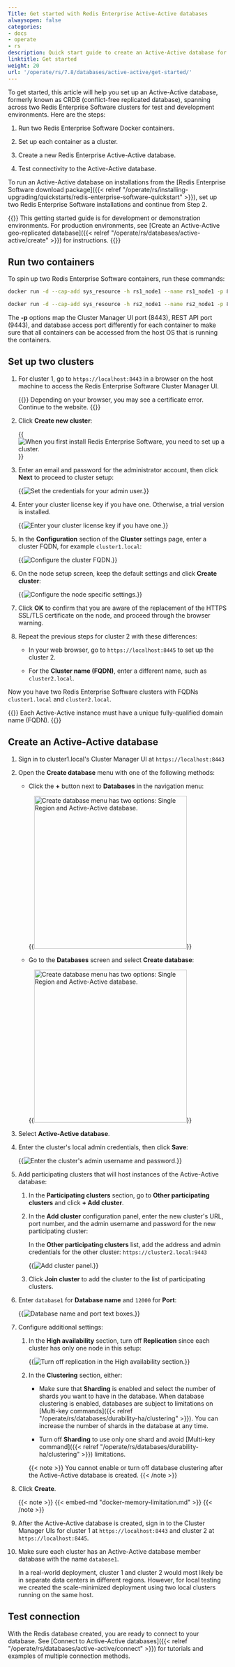 ```yaml
---
Title: Get started with Redis Enterprise Active-Active databases
alwaysopen: false
categories:
- docs
- operate
- rs
description: Quick start guide to create an Active-Active database for test and development.
linktitle: Get started
weight: 20
url: '/operate/rs/7.8/databases/active-active/get-started/'
---
```


To get started, this article will help you set up an Active-Active database, formerly known as CRDB (conflict-free replicated database), spanning across two Redis Enterprise Software
clusters for test and development environments. Here are the steps:

1. Run two Redis Enterprise Software Docker containers.

1. Set up each container as a cluster.

1. Create a new Redis Enterprise Active-Active database.

1. Test connectivity to the Active-Active database.

To run an Active-Active database on installations from the [Redis Enterprise Software download package]({{< relref "/operate/rs/installing-upgrading/quickstarts/redis-enterprise-software-quickstart" >}}),
set up two Redis Enterprise Software installations and continue from Step 2.

{{<note>}}
This getting started guide is for development or demonstration environments.
For production environments, see [Create an Active-Active geo-replicated database]({{< relref "/operate/rs/databases/active-active/create" >}}) for instructions.
{{</note>}}

## Run two containers

To spin up two Redis Enterprise Software containers, run these commands:

```sh
docker run -d --cap-add sys_resource -h rs1_node1 --name rs1_node1 -p 8443:8443 -p 9443:9443 -p 12000:12000 redislabs/redis
```

```sh
docker run -d --cap-add sys_resource -h rs2_node1 --name rs2_node1 -p 8445:8443 -p 9445:9443 -p 12002:12000 redislabs/redis
```

The **-p** options map the Cluster Manager UI port (8443), REST API port (9443), and
database access port differently for each container to make sure that all
containers can be accessed from the host OS that is running the containers.

## Set up two clusters

1. For cluster 1, go to `https://localhost:8443` in a browser on the
host machine to access the Redis Enterprise Software Cluster Manager UI.

    {{<note>}}
Depending on your browser, you may see a certificate error. Continue to the website.
    {{</note>}}

1. Click **Create new cluster**:

    {{<image filename="images/rs/screenshots/cluster/setup/create-cluster.png" alt="When you first install Redis Enterprise Software, you need to set up a cluster." >}}

1. Enter an email and password for the administrator account, then click **Next** to proceed to cluster setup:

    {{<image filename="images/rs/screenshots/cluster/setup/admin-credentials.png" alt="Set the credentials for your admin user." >}}

1. Enter your cluster license key if you have one. Otherwise, a trial version is installed.

    {{<image filename="images/rs/screenshots/cluster/setup/cluster-license-key.png" alt="Enter your cluster license key if you have one." >}}

1. In the **Configuration** section of the **Cluster** settings page, enter a cluster FQDN, for example `cluster1.local`:

    {{<image filename="images/rs/screenshots/cluster/setup/config-cluster1.png" alt="Configure the cluster FQDN." >}}

1. On the node setup screen, keep the default settings and click **Create cluster**:

    {{<image filename="images/rs/screenshots/cluster/setup/node-settings.png" alt="Configure the node specific settings." >}}

1. Click **OK** to confirm that you are aware of the replacement of the HTTPS SSL/TLS
    certificate on the node, and proceed through the browser warning.

1. Repeat the previous steps for cluster 2 with these differences:

    - In your web browser, go to `https://localhost:8445` to set up the cluster 2.

    - For the **Cluster name (FQDN)**, enter a different name, such as `cluster2.local`.

Now you have two Redis Enterprise Software clusters with FQDNs
`cluster1.local` and `cluster2.local`.

{{<note>}}
Each Active-Active instance must have a unique fully-qualified domain name (FQDN).
{{</note>}}

## Create an Active-Active database

1. Sign in to cluster1.local's Cluster Manager UI at `https://localhost:8443`

1. Open the **Create database** menu with one of the following methods:

    - Click the **+** button next to **Databases** in the navigation menu:

        {{<image filename="images/rs/screenshots/databases/create-db-plus-drop-down.png" width="350px" alt="Create database menu has two options: Single Region and Active-Active database.">}}
        
    - Go to the **Databases** screen and select **Create database**:

        {{<image filename="images/rs/screenshots/databases/create-db-button-drop-down.png" width="350px" alt="Create database menu has two options: Single Region and Active-Active database.">}}

1. Select **Active-Active database**.

1. Enter the cluster's local admin credentials, then click **Save**:

    {{<image filename="images/rs/screenshots/databases/active-active-databases/enter-local-admin-credentials-cluster1.png" alt="Enter the cluster's admin username and password.">}}

1. Add participating clusters that will host instances of the Active-Active database:

    1. In the **Participating clusters** section, go to **Other participating clusters** and click **+ Add cluster**.

    1. In the **Add cluster** configuration panel, enter the new cluster's URL, port number, and the admin username and password for the new participating cluster:

        In the **Other participating clusters** list, add the address and admin credentials for the other cluster: `https://cluster2.local:9443`

        {{<image filename="images/rs/screenshots/databases/active-active-databases/participating-clusters-add-cluster2.png" alt="Add cluster panel.">}}

    1. Click **Join cluster** to add the cluster to the list of participating clusters. 

1. Enter `database1` for **Database name** and `12000` for **Port**:

    {{<image filename="images/rs/screenshots/databases/active-active-databases/quickstart-db-name-port.png" alt="Database name and port text boxes.">}}

1. Configure additional settings:

    1. In the **High availability** section, turn off **Replication** since each cluster has only one node in this setup:

        {{<image filename="images/rs/screenshots/databases/active-active-databases/quickstart-ha-turn-off-replication-7-8-2.png" alt="Turn off replication in the High availability section.">}}


    1. In the **Clustering** section, either:

        - Make sure that **Sharding** is enabled and select the number of shards you want to have in the database. When database clustering is enabled,
        databases are subject to limitations on [Multi-key commands]({{< relref "/operate/rs/databases/durability-ha/clustering" >}}).
        You can increase the number of shards in the database at any time.

        - Turn off **Sharding** to use only one shard and avoid [Multi-key command]({{< relref "/operate/rs/databases/durability-ha/clustering" >}}) limitations.

        {{< note >}}
You cannot enable or turn off database clustering after the Active-Active database is created.
        {{< /note >}}

1. Click **Create**.

    {{< note >}}
{{< embed-md "docker-memory-limitation.md" >}}
    {{< /note >}}

1. After the Active-Active database is created, sign in to the Cluster Manager UIs for cluster 1 at `https://localhost:8443` and cluster 2 at `https://localhost:8445`.

1. Make sure each cluster has an Active-Active database member database with the name `database1`.

    In a real-world deployment, cluster 1 and cluster 2 would most likely be
    in separate data centers in different regions. However, for
    local testing we created the scale-minimized deployment using two
    local clusters running on the same host.

<!-- Also in getting-started-crdbs.md -->
## Test connection

With the Redis database created, you are ready to connect to your
database. See [Connect to Active-Active databases]({{< relref "/operate/rs/databases/active-active/connect" >}}) for tutorials and examples of multiple connection methods.
